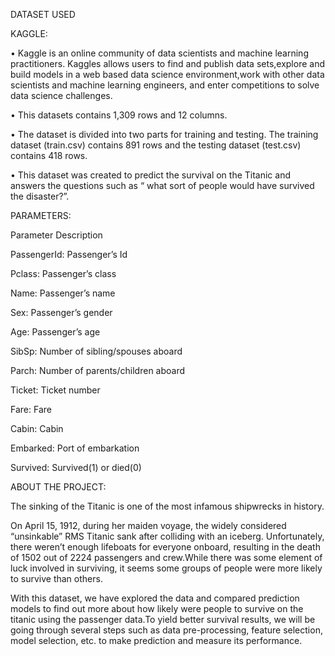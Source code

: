 DATASET  USED

KAGGLE:

•	Kaggle is an online community of data scientists and machine learning practitioners.
  Kaggles allows users to find and publish data sets,explore and build models in a web based data science environment,work with other data scientists and machine learning engineers, and enter competitions to solve data science challenges.

•	This datasets contains 1,309 rows and 12 columns.

•	The dataset is divided into two parts for training and testing. 
  The training dataset (train.csv) contains 891 rows and the testing dataset (test.csv) contains 418 rows.

•	This dataset was created to predict the survival on the Titanic and answers the questions such as “ what sort of people would have survived the disaster?”.

PARAMETERS:

Parameter	Description

PassengerId:	Passenger’s Id

Pclass:     	Passenger’s class

Name:	        Passenger’s name

Sex:	        Passenger’s gender

Age:        	Passenger’s age

SibSp:       	Number of sibling/spouses aboard

Parch:      	Number of parents/children aboard

Ticket:     	Ticket number

Fare:       	Fare

Cabin:      	Cabin

Embarked:   	Port of embarkation

Survived:   	Survived(1) or died(0)


ABOUT THE PROJECT:

The sinking of the Titanic is one of the most infamous shipwrecks in history.

On April 15, 1912, during her maiden voyage, the widely considered “unsinkable” RMS Titanic sank after colliding with an iceberg. Unfortunately, there weren’t enough lifeboats for everyone onboard, resulting in the death of 1502 out of 2224 passengers and crew.While there was some element of luck involved in surviving, it seems some groups of people were more likely to survive than others.

With this dataset, we have explored the data and compared prediction models to find out more about how likely were people to survive on the titanic using the passenger data.To yield better survival results, we will be going through several steps such as data pre-processing, feature selection, model selection, etc. to make prediction and measure its performance.
